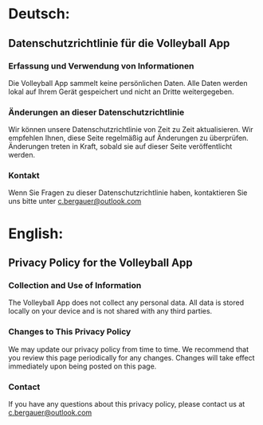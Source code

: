 # Deutsch:

## Datenschutzrichtlinie für die Volleyball App

### Erfassung und Verwendung von Informationen
Die Volleyball App sammelt keine persönlichen Daten. Alle Daten werden lokal auf Ihrem Gerät gespeichert und nicht an Dritte weitergegeben.

### Änderungen an dieser Datenschutzrichtlinie
Wir können unsere Datenschutzrichtlinie von Zeit zu Zeit aktualisieren. Wir empfehlen Ihnen, diese Seite regelmäßig auf Änderungen zu überprüfen. Änderungen treten in Kraft, sobald sie auf dieser Seite veröffentlicht werden.

### Kontakt
Wenn Sie Fragen zu dieser Datenschutzrichtlinie haben, kontaktieren Sie uns bitte unter c.bergauer@outlook.com

# English:

## Privacy Policy for the Volleyball App

### Collection and Use of Information
The Volleyball App does not collect any personal data. All data is stored locally on your device and is not shared with any third parties.

### Changes to This Privacy Policy
We may update our privacy policy from time to time. We recommend that you review this page periodically for any changes. Changes will take effect immediately upon being posted on this page.

### Contact
If you have any questions about this privacy policy, please contact us at c.bergauer@outlook.com
